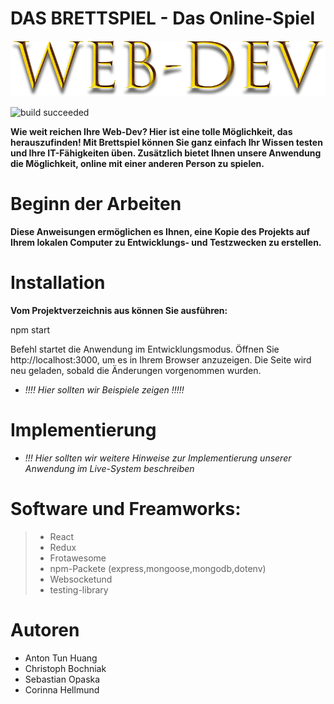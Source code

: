 # DAS BRETTSPIEL - Das Online-Spiel
![logo](img/../src/img/LogoSpiel.png)


![build succeeded](https://img.shields.io/badge/build-succeeded-brightgreen.svg)


  **Wie weit reichen Ihre Web-Dev? Hier ist eine tolle Möglichkeit, das herauszufinden! Mit Brettspiel können Sie ganz einfach Ihr Wissen testen und Ihre IT-Fähigkeiten üben. Zusätzlich bietet Ihnen unsere Anwendung die Möglichkeit, online mit einer anderen Person zu spielen.**

# Beginn der Arbeiten

  **Diese Anweisungen ermöglichen es Ihnen, eine Kopie des Projekts auf Ihrem lokalen Computer zu Entwicklungs- und Testzwecken zu erstellen.**

# Installation

  **Vom Projektverzeichnis aus können Sie ausführen:**

npm start

Befehl startet die Anwendung im Entwicklungsmodus.
Öffnen Sie http://localhost:3000, um es in Ihrem Browser anzuzeigen.
Die Seite wird neu geladen, sobald die Änderungen vorgenommen wurden.


* *!!!! Hier sollten wir Beispiele zeigen !!!!!*


# Implementierung

* *!!! Hier sollten wir weitere Hinweise zur Implementierung unserer Anwendung im Live-System beschreiben*

# Software und Freamworks:

> * React
> * Redux
> * Frotawesome
> * npm-Packete (express,mongoose,mongodb,dotenv)
> * Websocketund
> * testing-library

# Autoren
* Anton Tun Huang
* Christoph Bochniak
* Sebastian Opaska 
* Corinna Hellmund
